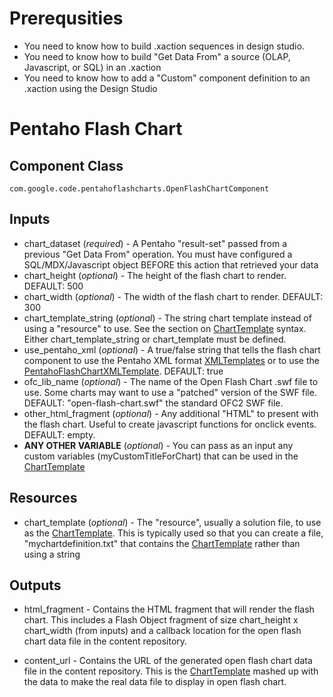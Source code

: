 # Prerequsities #

  * You need to know how to build .xaction sequences in design studio.
  * You need to know how to build "Get Data From" a source (OLAP, Javascript, or SQL) in an .xaction
  * You need to know how to add a "Custom" component definition to an .xaction using the Design Studio

# Pentaho Flash Chart #

## Component Class ##
`com.google.code.pentahoflashcharts.OpenFlashChartComponent`

## Inputs ##

  * chart\_dataset (_required_) - A Pentaho "result-set" passed from a previous "Get Data From" operation.  You must have configured a SQL/MDX/Javascript object BEFORE this action that retrieved your data
  * chart\_height (_optional_) - The height of the flash chart to render.  DEFAULT: 500
  * chart\_width (_optional_) - The width of the flash chart to render.  DEFAULT: 300
  * chart\_template\_string (_optional_) - The string chart template instead of using a "resource" to use.  See the section on [ChartTemplate](ChartTemplate.md) syntax.  Either chart\_template\_string or chart\_template must be defined.
  * use\_pentaho\_xml (_optional_) - A true/false string that tells the flash chart component to use the Pentaho XML format [XMLTemplates](XMLTemplates.md) or to use the [PentahoFlashChartXMLTemplate](PentahoFlashChartXMLTemplate.md).  DEFAULT: true
  * ofc\_lib\_name (_optional_) - The name of the Open Flash Chart .swf file to use.  Some charts may want to use a "patched" version of the SWF file.  DEFAULT: "open-flash-chart.swf" the standard OFC2 SWF file.
  * other\_html\_fragment (_optional_) - Any additional "HTML" to present with the flash chart.  Useful to create javascript functions for onclick events.  DEFAULT: empty.
  * **ANY OTHER VARIABLE** (_optional_) - You can pass as an input any custom variables (myCustomTitleForChart) that can be used in the [ChartTemplate](ChartTemplate.md)

## Resources ##

  * chart\_template (_optional_) - The "resource", usually a solution file, to use as the [ChartTemplate](ChartTemplate.md).  This is typically used so that you can create a file, "mychartdefinition.txt" that contains the [ChartTemplate](ChartTemplate.md) rather than using a string

## Outputs ##

  * html\_fragment - Contains the HTML fragment that will render the flash chart.  This includes a Flash Object fragment of size chart\_height x chart\_width (from inputs) and a callback location for the open flash chart data file in the content repository.

  * content\_url - Contains the URL of the generated open flash chart data file in the content repository.  This is the [ChartTemplate](ChartTemplate.md) mashed up with the data to make the real data file to display in open flash chart.